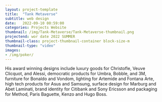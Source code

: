 ```yaml
---
layout: project-template
title:  "Tank Metaverse"
subtitle: web design
date:   2022-09-10 00:59:00
categories: Projects Website
thumbnail: /img/Tank-Metaverse/Tank-Metaverse-thumbnail.png
projectend: wor date 2022 SUMMER
thumbnail-class: project-thumbnail-container block-size-m
thumbnail-type: "video"
images:
- /img/poker/
---
```


His award winning designs include luxury goods for Christofle, Veuve Clicquot, and Alessi, democratic products for Umbra, Bobble, and 3M, furniture for Bonaldo and Vondom, lighting for Artemide and Fontana Arte, high tech products for Asus and Samsung, surface design for Marburg and Abet Laminati, brand identity for Citibank and Sony Ericsson and packaging for Method, Paris Baguette, Kenzo and Hugo Boss.
